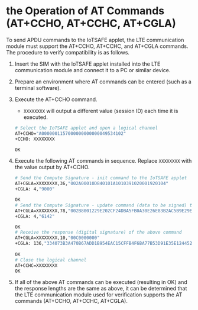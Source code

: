 # the Operation of AT Commands (AT+CCHO, AT+CCHC, AT+CGLA)

To send APDU commands to the IoTSAFE applet, the LTE communication module must support the AT+CCHO, AT+CCHC, and AT+CGLA commands. The procedure to verify compatibility is as follows.

1. Insert the SIM with the IoTSAFE applet installed into the LTE communication module and connect it to a PC or similar device.

1. Prepare an environment where AT commands can be entered (such as a terminal software).

1. Execute the AT+CCHO command.
   - `XXXXXXXX` will output a different value (session ID) each time it is executed.

    ```sh
    # Select the IoTSAFE applet and open a logical channel
    AT+CCHO="A0000001157000000000000049534102"
    +CCHO: XXXXXXXX

    OK
    ```

1. Execute the following AT commands in sequence. Replace `XXXXXXXX` with the value output by AT+CCHO.

    ```sh
    # Send the Compute Signature - init command to the IoTSAFE applet
    AT+CGLA=XXXXXXXX,36,"002A00010D840101A1010391020001920104"
    +CGLA: 4,"9000"

    OK
    # Send the Compute Signature - update command (data to be signed) to the IoTSAFE applet
    AT+CGLA=XXXXXXXX,78,"002B8001229E202CF24DBA5FB0A30E26E83B2AC5B9E29E1B161E5C1FA7425E73043362938B9824"
    +CGLA: 4,"6142"

    OK
    # Receive the response (digital signature) of the above command
    AT+CGLA=XXXXXXXX,10,"00C0000000"
    +CGLA: 136,"334073B3A470B67ADD1B954EAC15CFFB4F6BA77B53D91E35E1244526621D97C385240E2656458895A4F99A73B7E5263C4073C98A4B0D66AC71005871694660B9EC9C9000" 
                                                               
    OK                                                                                                                                                    
    # Close the logical channel
    AT+CCHC=XXXXXXXX
    OK
    ```

1. If all of the above AT commands can be executed (resulting in OK) and the response lengths are the same as above, it can be determined that the LTE communication module used for verification supports the AT commands (AT+CCHO, AT+CCHC, AT+CGLA).
